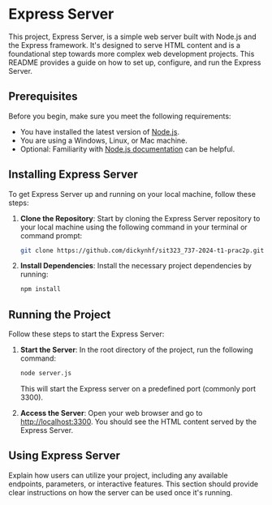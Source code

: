 # Express Server

This project, Express Server, is a simple web server built with Node.js and the Express framework. It's designed to serve HTML content and is a foundational step towards more complex web development projects. This README provides a guide on how to set up, configure, and run the Express Server.

## Prerequisites

Before you begin, make sure you meet the following requirements:

- You have installed the latest version of [Node.js](https://nodejs.org).
- You are using a Windows, Linux, or Mac machine.
- Optional: Familiarity with [Node.js documentation](https://nodejs.org/en/docs/) can be helpful.

## Installing Express Server

To get Express Server up and running on your local machine, follow these steps:

1. **Clone the Repository**: Start by cloning the Express Server repository to your local machine using the following command in your terminal or command prompt:

    ```sh
    git clone https://github.com/dickynhf/sit323_737-2024-t1-prac2p.git
    ```

2. **Install Dependencies**: Install the necessary project dependencies by running:

    ```sh
    npm install
    ```

## Running the Project

Follow these steps to start the Express Server:

1. **Start the Server**: In the root directory of the project, run the following command:

    ```sh
    node server.js
    ```

    This will start the Express server on a predefined port (commonly port 3300).

2. **Access the Server**: Open your web browser and go to [http://localhost:3300](http://localhost:3300). You should see the HTML content served by the Express Server.

## Using Express Server

Explain how users can utilize your project, including any available endpoints, parameters, or interactive features. This section should provide clear instructions on how the server can be used once it's running.